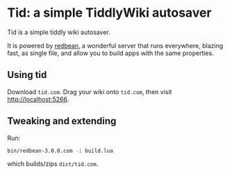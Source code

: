 # Tid: a simple TiddlyWiki autosaver

Tid is a simple tiddly wiki autosaver.

It is powered by [redbean](http://redbean.dev), a wonderful server that runs everywhere, blazing fast, as single file, and allow you to build apps with the same properties.

## Using tid

Download `tid.com`. Drag your wiki onto `tid.com`, then visit [http://localhost:5266](http://localhost:5266).

## Tweaking and extending

Run:

```bash
bin/redbean-3.0.0.com -i build.lua
```

which builds/zips `dist/tid.com`.

